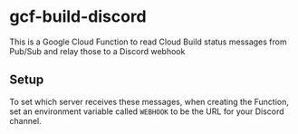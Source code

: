 # gcf-build-discord

This is a Google Cloud Function to read Cloud Build status messages from Pub/Sub and relay those to a Discord webhook

## Setup

To set which server receives these messages, when creating the Function, set an environment variable called `WEBHOOK` to be the URL for your Discord channel.
